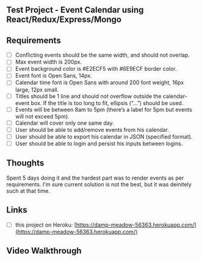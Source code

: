 ## Test Project - Event Calendar using React/Redux/Express/Mongo

## Requirements
- [ ] Conflicting events should be the same width, and should not overlap.
- [ ] Max event width is 200px.
- [ ] Event background color is #E2ECF5 with #6E9ECF border color.
- [ ] Event font is Open Sans, 14px.
- [ ] Calendar time font is Open Sans with around 200 font weight, 16px large, 12px small.
- [ ] Titles should be 1 line and should not overflow outside the calendar-event box. If the title is too long to fit, ellipsis (“…”) should be used.
- [ ] Events will be between 8am to 5pm (there’s a label for 5pm but events will not exceed 5pm).
- [ ] Calendar will cover only one same day.
- [ ] User should be able to add/remove events from his calendar.
- [ ] User should be able to export his calendar in JSON (specified format).
- [ ] User should be able to login and persist his inputs between logins.

## Thoughts
Spent 5 days doing it and the hardest part was to render events as per requirements. I'm sure current solution is not the best, but it was deinitely such at that time.

## Links
- [ ] this project on Heroku: [https://damp-meadow-56363.herokuapp.com/](https://damp-meadow-56363.herokuapp.com/)

## Video Walkthrough
![]()

